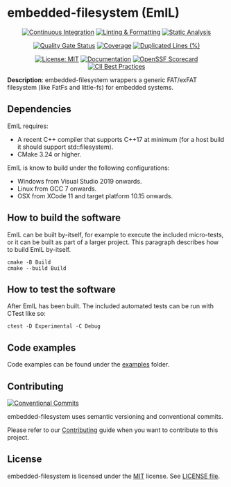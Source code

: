 # embedded-filesystem (EmIL)

<!-- markdownlint-disable -->
<div align="center">

[![Continuous Integration](https://github.com/philips-software/embedded-filesystem/workflows/Continuous%20Integration/badge.svg)](https://github.com/philips-software/embedded-filesystem/actions) [![Linting & Formatting](https://github.com/philips-software/embedded-filesystem/actions/workflows/linting-formatting.yml/badge.svg)](https://github.com/philips-software/embedded-filesystem/actions/workflows/linting-formatting.yml) [![Static Analysis](https://github.com/philips-software/embedded-filesystem/actions/workflows/static-analysis.yml/badge.svg)](https://github.com/philips-software/embedded-filesystem/actions/workflows/static-analysis.yml)

[![Quality Gate Status](https://sonarcloud.io/api/project_badges/measure?project=philips-software_embeddedinfralib&metric=alert_status)](https://sonarcloud.io/dashboard?id=philips-software_embeddedinfralib) [![Coverage](https://sonarcloud.io/api/project_badges/measure?project=philips-software_embeddedinfralib&metric=coverage)](https://sonarcloud.io/dashboard?id=philips-software_embeddedinfralib) [![Duplicated Lines (%)](https://sonarcloud.io/api/project_badges/measure?project=philips-software_embeddedinfralib&metric=duplicated_lines_density)](https://sonarcloud.io/summary/new_code?id=philips-software_embeddedinfralib)

[![License: MIT](https://img.shields.io/badge/License-MIT-brightgreen.svg)](https://choosealicense.com/licenses/mit/) [![Documentation](https://img.shields.io/website?down_message=offline&label=Documentation&up_message=online&url=https%3A%2F%2Fimg.shields.io%2Fwebsite-up-down-green-red%2Fhttps%2Fphilips-software.github.io%2amp-embedded-infra-lib.svg)](https://philips-software.github.io/embedded-filesystem/) [![OpenSSF Scorecard](https://api.securityscorecards.dev/projects/github.com/philips-software/embedded-filesystem/badge)](https://securityscorecards.dev/viewer/?uri=github.com/philips-software/embedded-filesystem)
 [![CII Best Practices](https://bestpractices.coreinfrastructure.org/projects/6667/badge)](https://bestpractices.coreinfrastructure.org/projects/6667)

</div>
<!-- markdownlint enable -->

**Description**: embedded-filesystem wrappers a generic FAT/exFAT filesystem (like FatFs and little-fs) for embedded systems.

## Dependencies

EmIL requires:
- A recent C++ compiler that supports C++17 at minimum (for a host build it should support std::filesystem).
- CMake 3.24 or higher.

EmIL is know to build under the following configurations:
- Windows from Visual Studio 2019 onwards.
- Linux from GCC 7 onwards.
- OSX from XCode 11 and target platform 10.15 onwards.

## How to build the software

EmIL can be built by-itself, for example to execute the included micro-tests, or it can be built as part of a larger project. This paragraph describes how to build EmIL by-itself.

```shell
cmake -B Build
cmake --build Build
```

## How to test the software

After EmIL has been built. The included automated tests can be run with CTest like so:

```shell
ctest -D Experimental -C Debug
```

## Code examples

Code examples can be found under the [examples](examples) folder.

## Contributing

[![Conventional Commits](https://img.shields.io/badge/Conventional%20Commits-1.0.0-%23FE5196?logo=conventionalcommits&logoColor=white)](https://conventionalcommits.org)

embedded-filesystem uses semantic versioning and conventional commits.

Please refer to our [Contributing](CONTRIBUTING.md) guide when you want to contribute to this project.

## License

embedded-filesystem is licensed under the [MIT](https://choosealicense.com/licenses/mit/) license. See [LICENSE file](LICENSE).
